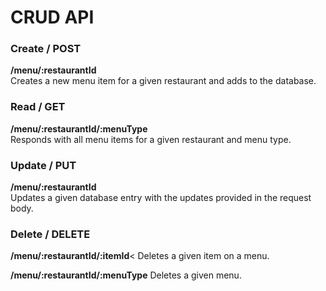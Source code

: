 # CRUD API

### Create / POST
**/menu/:restaurantId**<br>
Creates a new menu item for a given restaurant and adds to the database.

### Read / GET
**/menu/:restaurantId/:menuType**<br>
Responds with all menu items for a given restaurant and menu type.

### Update / PUT
**/menu/:restaurantId**<br>
Updates a given database entry with the updates provided in the request body.

### Delete / DELETE
**/menu/:restaurantId/:itemId**<
Deletes a given item on a menu.

**/menu/:restaurantId/:menuType**
Deletes a given menu.
